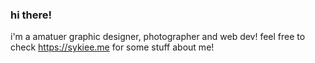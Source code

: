 ### hi there!

i'm a amatuer graphic designer, photographer and web dev! feel free to check https://sykiee.me for some stuff about me!
